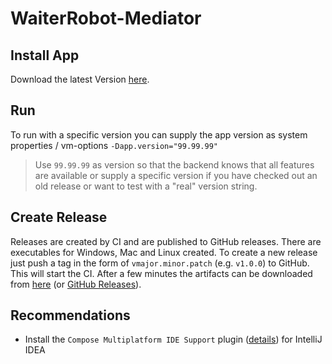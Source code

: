 # WaiterRobot-Mediator

## Install App
Download the latest Version [here](https://datepollsystems.github.io/WaiterRobot-Desktop/download.html). 

## Run

To run with a specific version you can supply the app version as system properties / vm-options
`-Dapp.version="99.99.99"`

> Use `99.99.99` as version so that the backend knows that all features are available or supply a specific 
> version if you have checked out an old release or want to test with a "real" version string.

## Create Release

Releases are created by CI and are published to GitHub releases. There are executables for Windows, Mac and Linux
created. To create a new release just push a tag in the form of `vmajor.minor.patch` (e.g. `v1.0.0`) to GitHub. This
will start the CI. After a few minutes the artifacts can be downloaded
from [here](https://datepollsystems.github.io/WaiterRobot-Desktop/download.html) (or 
[GitHub Releases](https://github.com/DatepollSystems/WaiterRobot-Desktop/releases)).

## Recommendations

- Install the `Compose Multiplatform IDE Support`
  plugin ([details](https://plugins.jetbrains.com/plugin/16541-compose-multiplatform-ide-support)) for IntelliJ IDEA

